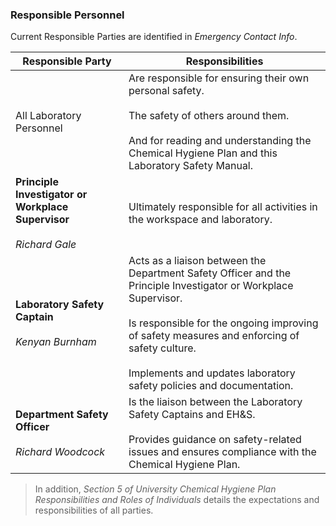 ### Responsible Personnel
Current Responsible Parties are identified in *Emergency Contact Info*.

Responsible Party | Responsibilities
--- | ---
All Laboratory Personnel | Are responsible for ensuring their own personal safety. <br><br> The safety of others around them. <br><br> And for reading and understanding the Chemical Hygiene Plan and this Laboratory Safety Manual.
__Principle Investigator or Workplace Supervisor__ <br><br>*Richard Gale* | Ultimately responsible for all activities in the workspace and laboratory.
__Laboratory Safety Captain__ <br><br>*Kenyan Burnham* | Acts as a liaison between the Department Safety Officer and the Principle Investigator or Workplace Supervisor. <br><br> Is responsible for the ongoing improving of safety measures and enforcing of safety culture. <br><br> Implements and updates laboratory safety policies and documentation.
__Department Safety Officer__ <br><br> *Richard Woodcock* | Is the liaison between the Laboratory Safety Captains and EH&S. <br><br> Provides guidance on safety-related issues and ensures compliance with the Chemical Hygiene Plan.

> In addition, *Section 5 of University Chemical Hygiene Plan Responsibilities and Roles of Individuals* details the expectations and responsibilities of all parties.
